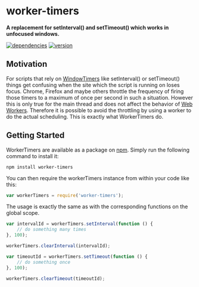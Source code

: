 # worker-timers

**A replacement for setInterval() and setTimeout() which works in unfocused windows.**

[![dependencies](https://img.shields.io/david/chrisguttandin/worker-timers.svg?style=flat-square)](https://www.npmjs.com/package/worker-timers)
[![version](https://img.shields.io/npm/v/worker-timers.svg?style=flat-square)](https://www.npmjs.com/package/worker-timers)

## Motivation

For scripts that rely on [WindowTimers](http://www.w3.org/TR/html5/webappapis.html#timers) like
setInterval() or setTimeout() things get confusing when the site which the script is running on
loses focus. Chrome, Firefox and maybe others throttle the frequency of firing those timers to a
maximum of once per second in such a situation. However this is only true for the main thread and
does not affect the behavior of [Web Workers](http://www.w3.org/TR/workers/). Therefore it is
possible to avoid the throttling by using a worker to do the actual scheduling. This is exactly what
WorkerTimers do.

## Getting Started

WorkerTimers are available as a package on [npm](https://www.npmjs.org/package/worker-timers).
Simply run the following command to install it:

```shell
npm install worker-timers
```

You can then require the workerTimers instance from within your code like this:

```js
var workerTimers = require('worker-timers');
```

The usage is exactly the same as with the corresponding functions on the global scope.

```js
var intervalId = workerTimers.setInterval(function () {
    // do something many times
}, 100);

workerTimers.clearInterval(intervalId);

var timeoutId = workerTimers.setTimeout(function () {
    // do something once
}, 100);

workerTimers.clearTimeout(timeoutId);
```
